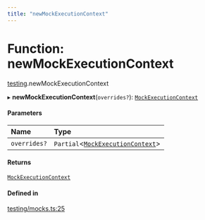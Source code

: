 ```yaml
---
title: "newMockExecutionContext"
---
```

# Function: newMockExecutionContext

[testing](../modules/testing.md).newMockExecutionContext

▸ **newMockExecutionContext**(`overrides?`): [`MockExecutionContext`](../interfaces/testing.MockExecutionContext.md)

#### Parameters

| Name | Type |
| :------ | :------ |
| `overrides?` | `Partial`<[`MockExecutionContext`](../interfaces/testing.MockExecutionContext.md)\> |

#### Returns

[`MockExecutionContext`](../interfaces/testing.MockExecutionContext.md)

#### Defined in

[testing/mocks.ts:25](https://github.com/coda/packs-sdk/blob/main/testing/mocks.ts#L25)
